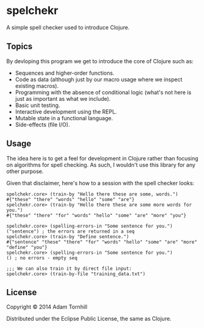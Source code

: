 # spelchekr

A simple spell checker used to introduce Clojure.

## Topics

By devloping this program we get to introduce the core of Clojure such as:

* Sequences and higher-order functions.
* Code as data (although just by our macro usage where we inspect existing macros).
* Programming with the absence of conditional logic (what's not here is just as important as what we include).
* Basic unit testing.
* Interactive development using the REPL.
* Mutable state in a functional language.
* Side-effects (file I/O).

## Usage

The idea here is to get a feel for development in Clojure rather than focusing on algorithms for spell checking. As such, I wouldn't use this library for any other purpose.

Given that disclaimer, here's how to a session with the spell checker looks:

    spelchekr.core> (train-by "Hello there these are some, words.")
    #{"these" "there" "words" "hello" "some" "are"}
    spelchekr.core> (train-by "Hello there these are some more words for you.")
    #{"these" "there" "for" "words" "hello" "some" "are" "more" "you"}
    
    spelchekr.core> (spelling-errors-in "Some sentence for you.")
    ("sentence") ; the errors are returned in a seq
    spelchekr.core> (train-by "Define sentence.")
    #{"sentence" "these" "there" "for" "words" "hello" "some" "are" "more" "define" "you"}
    spelchekr.core> (spelling-errors-in "Some sentence for you.")
    () ; no errors - empty seq
    
    ;;; We can also train it by direct file input:
    spelchekr.core> (train-by-file "training_data.txt")

## License

Copyright © 2014 Adam Tornhill

Distributed under the Eclipse Public License, the same as Clojure.
